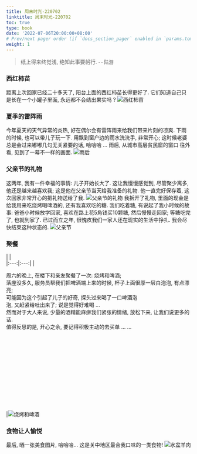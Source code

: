```yaml
---
title: 周末时光-220702
linktitle: 周末时光-220702
toc: true
type: book
date: '2022-07-06T20:00:00+08:00'
# Prev/next pager order (if `docs_section_pager` enabled in `params.toml`)
weight: 1
---
```


> 纸上得来终觉浅, 绝知此事要躬行. <font size="2" face="KaiTi"> - - 陆游 </font>

### 西红柿苗
距离上次回家已经二十多天了, 阳台上面的西红柿苗长得更好了. 它们知道自己只是长在一个小罐子里面, 永远都不会结出果实吗 ?
![西红柿苗](weekend-220702/西红柿-220702.jpeg)

### 夏季的雷阵雨
今年夏天的天气异常的炎热, 好在偶尔会有雷阵雨来给我们带来片刻的凉爽. 下雨的时候, 也可以带儿子玩一下.
用飘到窗户边的雨水洗洗手, 非常开心; 这时候老婆总是会过来嘟嘟几句无关紧要的话, 哈哈哈 ... 雨后, 从城市高层贫民窟的窗口
往外看, 见到了一幕不一样的画面.
![雨后](weekend-220702/雨后-220702.jpeg)

### 父亲节的礼物
这两年, 我有一件幸福的事情: 儿子开始长大了. 这让我慢慢感觉到, 尽管聚少离多, 他还是越来越喜欢我;
这是他在父亲节当天给我准备的礼物. 他一直完好保存着, 这次回家非常开心的把礼物送给了我.
![父亲节的礼物](weekend-220702/父亲节礼物-220703-01.jpeg)
我拆开了礼物, 里面的现金是给我用来吃烧烤喝啤酒的, 还有我喜欢吃的糖. 我们吃着糖, 有说起了我小时候的故事: 爸爸小时候放学回家, 喜欢在路上花5角钱买10颗糖, 然后慢慢走回家; 等糖吃完了, 也就到家了.
已过而立之年, 很愧疚我们一家人还在现实的生活中挣扎. 我会尽快结束这种状态的.
![父亲节](weekend-220702/父亲节-220703-02.jpeg)


### 聚餐
|     |      
|:---:|:---:|
|<p align="left" width="30%">周六的晚上, 在楼下和亲友聚餐了一次: 烧烤和啤酒; <br> 落座没多久, 服务员帮我们把啤酒端上来的时候, 杯子上面很厚一层白泡泡, 有点漂亮; <br> 可能因为这个引起了儿子的好奇, 探头过来喝了一口啤酒泡<br>泡, 又赶紧给吐出来了; 说是觉得好难喝 ... <br>然而对于大人来说, 少量的酒精能麻痹我们紧张的情绪, 放松下来, 让我们说更多的话.<br>值得反思的是, 开心之余, 要记得积极主动的去买单 ... ...<br><br><br><br><br><br><br><br><br><br><br><br><br></p>|![烧烤和啤酒](weekend-220702/聚餐-220702.jpeg)

### 食物让人愉悦
最后, 晒一张美食图片, 哈哈哈... 这是关中地区最合我口味的一类食物!
![水盆羊肉](weekend-220702/水盆羊肉-220703.jpeg)
